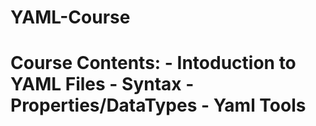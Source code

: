 # YAML-Course
<h1> Course Contents: 
- Intoduction to YAML Files
- Syntax
- Properties/DataTypes
- Yaml Tools
</h1>
